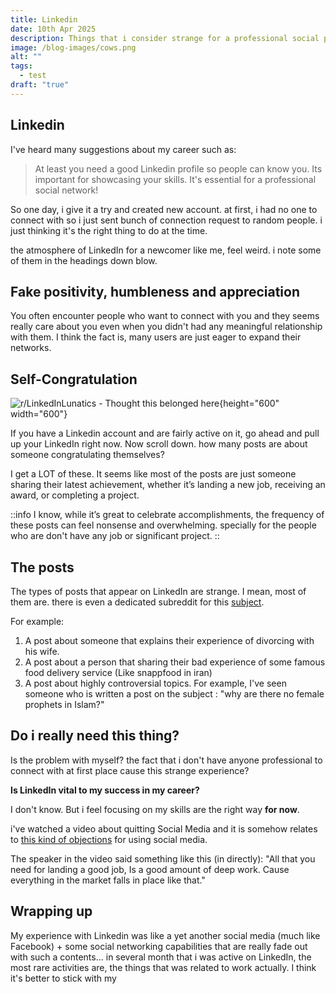 ```yaml
---
title: Linkedin
date: 10th Apr 2025
description: Things that i consider strange for a professional social platform
image: /blog-images/cows.png
alt: ""
tags:
  - test
draft: "true"
---
```


## Linkedin

I've heard many suggestions about my career such as:

> At least you need a good Linkedin profile so people can know you. Its important for showcasing your skills. It's essential for a professional social network!

So one day, i give it a try and created new account. at first, i had no one to connect with so i just sent bunch of connection request to random people. i just thinking it's the right thing to do at the time.

the atmosphere of LinkedIn for a newcomer like me, feel weird. i note some of them in the headings down blow.

## Fake positivity, humbleness and appreciation

You often encounter people who want to connect with you and they seems really care about you even when you didn't had any meaningful relationship with them. I think the fact is, many users are just eager to expand their networks.

## Self-Congratulation

![r/LinkedInLunatics - Thought this belonged here](https://i.redd.it/z3vs5dxu02se1.png){height="600" width="600"}

If you have a Linkedin account and are fairly active on it, go ahead and pull up your LinkedIn right now. Now scroll down. how many posts are about someone congratulating themselves?

I get a LOT of these. It seems like most of the posts are just someone sharing their latest achievement, whether it’s landing a new job, receiving an award, or completing a project.

::info
I know, while it’s great to celebrate accomplishments, the frequency of these posts can feel nonsense and overwhelming. specially for the people who are don't have any job or significant project.
::

## The posts

The types of posts that appear on LinkedIn are strange. I mean, most of them are. there is even a dedicated subreddit for this [subject](https://www.reddit.com/r/LinkedInLunatics/).

For example:

1. A post about someone that explains their experience of divorcing with his wife.
2. A post about a person that sharing their bad experience of some famous food delivery service (Like snappfood in iran)
3. A post about highly controversial topics. For example, I've seen someone who is written a post on the subject : "why are there no female prophets in Islam?"

## Do i really need this thing?

Is the problem with myself? the fact that i don't have anyone professional to connect with at first place cause this strange experience?

**Is LinkedIn vital to my success in my career?**

I don't know. But i feel focusing on my skills are the right way **for now**.

i've watched a video about quitting Social Media and it is somehow relates to [this kind of objections]() for using social media.

The speaker in the video said something like this (in directly): "All that you need for landing a good job, Is a good amount of deep work. Cause everything in the market falls in place like that."

## Wrapping up

My experience with Linkedin was like a yet another social media (much like Facebook) + some social networking capabilities that are really fade out with such a contents... in several month that i was active on LinkedIn, the most rare activities are, the things that was related to work actually. I think it's better to stick with my
